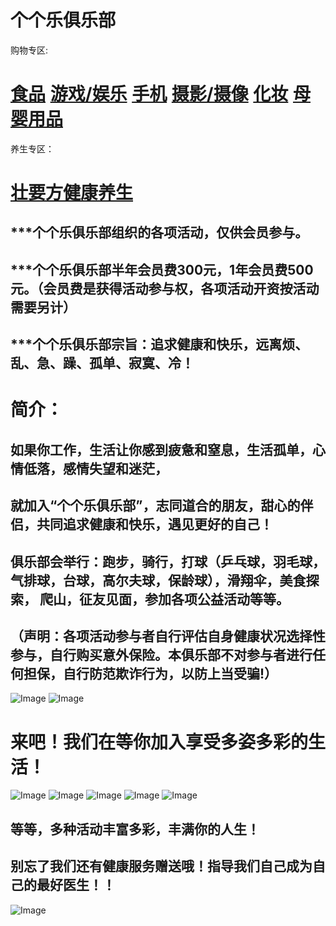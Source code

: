 # 个个乐俱乐部                  
购物专区:
# <a target="_blank" href="https://www.amazon.cn/b?_encoding=UTF8&tag=88029-23&linkCode=ur2&linkId=88eac60a7b293d8de4b3767b67019f6e&camp=536&creative=3200&node=2127215051">食品</a><img src="//ir-cn.amazon-adsystem.com/e/ir?t=88029-23&l=ur2&o=28" width="1" height="1" border="0" alt="" style="border:none !important; margin:0px !important;" />     <a target="_blank" href="https://www.amazon.cn/b?_encoding=UTF8&tag=88029-23&linkCode=ur2&linkId=717f54f499bbb926ee9913bf6a79570d&camp=536&creative=3200&node=897415051">游戏/娱乐</a><img src="//ir-cn.amazon-adsystem.com/e/ir?t=88029-23&l=ur2&o=28" width="1" height="1" border="0" alt="" style="border:none !important; margin:0px !important;" />     <a target="_blank" href="https://www.amazon.cn/b?_encoding=UTF8&tag=88029-23&linkCode=ur2&linkId=9fd83952c47edd8856f281d9aa040f96&camp=536&creative=3200&node=664978051">手机</a><img src="//ir-cn.amazon-adsystem.com/e/ir?t=88029-23&l=ur2&o=28" width="1" height="1" border="0" alt="" style="border:none !important; margin:0px !important;" />     <a target="_blank" href="https://www.amazon.cn/b?_encoding=UTF8&tag=88029-23&linkCode=ur2&linkId=22bedfa769663fb221061166b34e2e03&camp=536&creative=3200&node=755653051">摄影/摄像</a><img src="//ir-cn.amazon-adsystem.com/e/ir?t=88029-23&l=ur2&o=28" width="1" height="1" border="0" alt="" style="border:none !important; margin:0px !important;" />    <a target="_blank" href="https://www.amazon.cn/b?_encoding=UTF8&tag=88029-23&linkCode=ur2&linkId=7c4cde4fc9bd67e3f11e335880003e99&camp=536&creative=3200&node=746776051">化妆</a><img src="//ir-cn.amazon-adsystem.com/e/ir?t=88029-23&l=ur2&o=28" width="1" height="1" border="0" alt="" style="border:none !important; margin:0px !important;" />    <a target="_blank" href="https://www.amazon.cn/b?_encoding=UTF8&tag=88029-23&linkCode=ur2&linkId=1bd9145472a1ece88bfb13a712dac863&camp=536&creative=3200&node=42692071">母婴用品</a><img src="//ir-cn.amazon-adsystem.com/e/ir?t=88029-23&l=ur2&o=28" width="1" height="1" border="0" alt="" style="border:none !important; margin:0px !important;" />
养生专区：
# [壮要方健康养生](https://kyc.1yy.top/wap/?extend_code=8310908809)

## ***个个乐俱乐部组织的各项活动，仅供会员参与。
## ***个个乐俱乐部半年会员费300元，1年会员费500元。（会员费是获得活动参与权，各项活动开资按活动需要另计）
## ***个个乐俱乐部宗旨：追求健康和快乐，远离烦、乱、急、躁、孤单、寂寞、冷！

# 简介：
##           如果你工作，生活让你感到疲惫和窒息，生活孤单，心情低落，感情失望和迷茫，
##  就加入“个个乐俱乐部”，志同道合的朋友，甜心的伴侣，共同追求健康和快乐，遇见更好的自己！
##  俱乐部会举行：跑步，骑行，打球（乒乓球，羽毛球，气排球，台球，高尔夫球，保龄球），滑翔伞，美食探索， 爬山，征友见面，参加各项公益活动等等。
 ## （声明：各项活动参与者自行评估自身健康状况选择性参与，自行购买意外保险。本俱乐部不对参与者进行任何担保，自行防范欺诈行为，以防上当受骗!）
 
![Image](images/个个乐俱乐部报名1.png)
![Image](images/简介1.png)

# 来吧！我们在等你加入享受多姿多彩的生活！
![Image](images/骑车.jpg)
![Image](images/跑步3.jpg)
![Image](images/爬山2.jpg)
![Image](images/timg5.jpg)
![Image](images/美食1.jpg)
## 等等，多种活动丰富多彩，丰满你的人生！
## 别忘了我们还有健康服务赠送哦！指导我们自己成为自己的最好医生！！
![Image](images/义诊.jpg)

